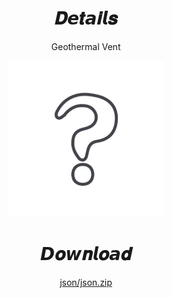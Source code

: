 <body>
  <div align="center">
    <h1>𝑫𝙚𝒕𝙖𝒊𝙡𝒔</h1>
    <p>Geothermal Vent</p>
    <img src=https://raw.githubusercontent.com/Minato0211/minato-jsons/main/assets/unknown.webp>
    <h1>𝘿𝒐𝙬𝒏𝙡𝒐𝙖𝒅</h1>
    <a href="json/json.zip">json/json.zip</a></br>
  </div>
</body>
